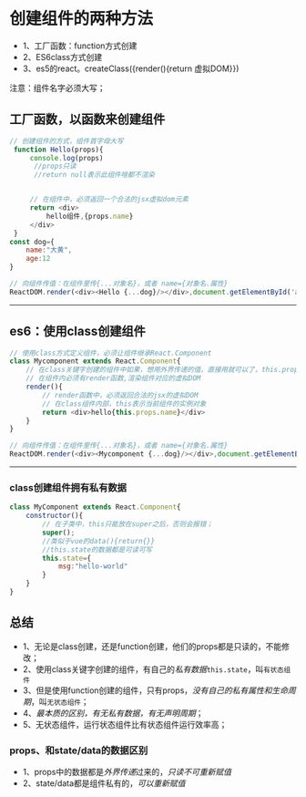 # 创建组件的两种方法

- 1、工厂函数：function方式创建
- 2、ES6class方式创建
- 3、es5的react。createClass({render(){return 虚拟DOM}})

注意：组件名字必须大写；

## 工厂函数，以函数来创建组件
```js
// 创建组件的方式，组件首字母大写
 function Hello(props){
     console.log(props)
      //props只读
      //return null表示此组件啥都不渲染


     // 在组件中，必须返回一个合法的jsx虚拟dom元素
     return <div>
         hello组件,{props.name}
     </div>
 }
const dog={
    name:"大黄",
    age:12
}

// 向组件传值：在组件里传{...对象名}，或者 name={对象名.属性}
ReactDOM.render(<div><Hello {...dog}/></div>,document.getElementById('app'))
```
---

## es6：使用class创建组件
```js
// 使用class方式定义组件，必须让组件继承React.Component
class Mycomponent extends React.Component{
    // 在class关键字创建的组件中如果，想用外界传递的值，直接用就可以了，this.props.name就可以了
    // 在组件内必须有render函数,渲染组件对应的虚拟DOM
    render(){
        // render函数中，必须返回合法的jsx的虚拟DOM
        // 在class组件内部，this表示当前组件的实例对象
        return <div>hello{this.props.name}</div>
    }
}

// 向组件传值：在组件里传{...对象名}，或者 name={对象名.属性}
ReactDOM.render(<div><Mycomponent {...dog}/></div>,document.getElementById('app'))
```

---

### class创建组件拥有私有数据
```js
class MyComponent extends React.Component{
    constructor(){
        // 在子类中，this只能放在super之后，否则会报错；
        super();
        //类似于vue的data(){return{}}
        //this.state的数据都是可读可写
        this.state={
            msg:"hello-world"
        }
    }
}
```

## 总结
- 1、无论是class创建，还是function创建，他们的props都是只读的，不能修改；
- 2、使用class关键字创建的组件，有自己的*私有数据*`this.state`，叫`有状态组件`
- 3、但是使用function创建的组件，只有props，*没有自己的私有属性和生命周期*，叫`无状态组件`；
- 4、*最本质的区别，有无私有数据，有无声明周期*；
- 5、无状态组件，运行状态组件比有状态组件运行效率高；

### props、和state/data的数据区别

- 1、props中的数据都是*外界传递*过来的，*只读不可重新赋值*
- 2、state/data都是组件私有的，*可以重新赋值*